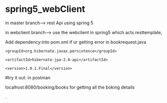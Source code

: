 # spring5_webClient

in master branch--> rest Api using spring 5

in webclient branch--> use the webclient in spring5 which acts resttemplate,

Add dependency:into pom.xml if ur getting error in bookrequest.java

<dependency>
    
    <groupId>org.hibernate.javax.persistence</groupId>
    
    <artifactId>hibernate-jpa-2.0-api</artifactId>
    
    <version>1.0.1.Final</version>
    
</dependency>


#try it out: in postman

localhost:8080/booking/books for getting all the boking details



.
